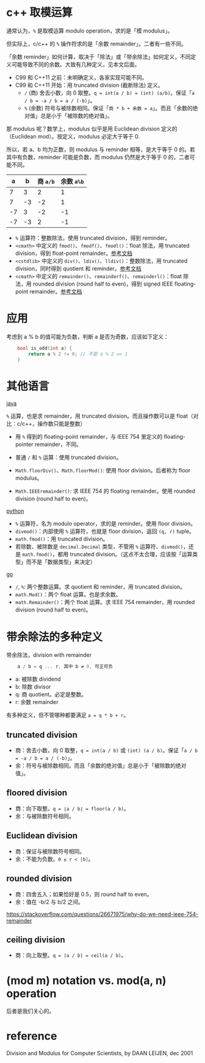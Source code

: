 # c++ 取模运算

通常认为，`%` 是取模运算 modulo operation，求的是「模 modulus」。

但实际上，c/c++ 的 `%` 操作符求的是「余数 remainder」。二者有一些不同。

「余数 reminder」如何计算，取决于「除法」或「带余除法」如何定义，不同定义可能导致不同的余数。大致有几种定义，见本文后面。

- C99 和 C++11 之前：未明确定义，各家实现可能不同。
- C99 和 C++11 开始：用 truncated division (截断除法) 定义。
  - `/` (商) 舍去小数，向 0 取整。`q = int(a / b) = (int) (a/b)`。保证「`a / b = -a / b = a / (-b)`」。
  - `%` (余数) 符号与被除数相同。保证「`商 * b + 余数 = a`」。而且「余数的绝对值」总是小于「被除数的绝对值」。

那 modulus 呢？数学上，modulus 似乎是用 Euclidean division 定义的（Euclidean mod）。按定义，modulus 必定大于等于 0.

所以，若 a、b 均为正数，则 modulus 与 reminder 相等，是大于等于 0 的。若其中有负数，reminder 可能是负数，而 modulus 仍然是大于等于 0 的，二者可能不同。

a | b | 商 `a/b` | 余数 `a%b`
---- |---- | ---- | ----
7  | 3  | 2  | 1
7  | -3 | -2 | 1
-7 | 3  | -2 | -1
-7 | -3 | 2  | -1

- `%` 运算符：整数除法，使用 truncated division，得到 reminder。
- `<cmath>` 中定义的 `fmod()`、`fmodf()`、`fmodl()`：float 除法，用 truncated division，得到 float-point remainder。[参考文档](https://en.cppreference.com/w/cpp/numeric/math/fmod)
- `<cstdlib>` 中定义的 `div()`、`ldiv()`、`lldiv()`：整数除法，用 truncated division，同时得到 quotient 和 reminder。[参考文档](https://en.cppreference.com/w/cpp/numeric/math/div)
- `<cmath>` 中定义的 `remainder()`、`remainderf()`、`remainderl()`：float 除法，用 rounded division (round half to even)，得到 signed IEEE floating-point remainder。[参考文档](https://en.cppreference.com/w/cpp/numeric/math/remainder)

# 应用

考虑到 a % b 的值可能为负数，判断 a 是否为奇数，应该如下定义：
```cpp
    bool is_odd(int a) {
        return a % 2 != 0; // 不是 a % 2 == 1
    }
```

# 其他语言

[java](https://docs.oracle.com/javase/specs/jls/se12/html/jls-15.html#jls-15.17.3)

`%` 运算，也是求 remainder，用 truncated division。而且操作数可以是 float（对比：c/c++，操作数只能是整数）

- 用 `%` 得到的 floating-point remainder，与 IEEE 754 里定义的 floating-pointer remainder，不同。

- 普通 `/` 和 `%` 运算：使用 truncated division。
- `Math.floorDiv()`、`Math.floorMod()`: 使用 floor division。后者称为 floor modulus。
- `Math.IEEEremainder()`: 求 IEEE 754 的 floating remainder。使用 rounded division (round half to even)。

[python](https://realpython.com/python-modulo-operator/)

- `%` 运算符，名为 modulo operator，求的是 reminder。使用 floor division。
- `divmod()`：内部使用 `%` 运算符，也就是 floor division，返回 `(q, r)` tuple。
- `math.fmod()`：用 truncated division。
- 若除数、被除数是 `decimal.Decimal` 类型，不管用 `%` 运算符、`divmod()`，还是 `math.fmod()`，都用 truncated division。（这点不太合理，应该按「运算类型」而不是「数据类型」来决定）

[go](https://go.dev/ref/spec)

- `/`, `%`: 两个整数运算。求 quotient 和 reminder，用 truncated division。
- `math.Mod()`：两个 float 运算。也是求余数。
- `math.Remainder()`：两个 float 运算。求 IEEE 754 remainder，用 rounded division (round half to even)。

# 带余除法的多种定义

带余除法，division with remainder

```cpp
    a / b = q ... r, 其中 b ≠ 0, 可正可负
```
- a: 被除数 dividend
- b: 除数 divisor
- q: 商 quotient。必定是整数。
- r: 余数 remainder

有多种定义，但不管哪种都要满足 `a = q * b + r`。

## truncated division

- 商：舍去小数，向 0 取整，`q = int(a / b)` 或 `(int) (a / b)`。保证「`a / b = -a / b = a / (-b)`」。
- 余：符号与被除数相同。而且「余数的绝对值」总是小于「被除数的绝对值」。

## floored division

- 商：向下取整。`q = ⌊a / b⌋ = floor(a / b)`。
- 余：与被除数符号相同。

## Euclidean division

- 商：保证与被除数符号相同。
- 余：不能为负数。`0 ≤ r < |b|`。

## rounded division

- 商：四舍五入；如果恰好是 0.5，则 round half to even。
- 余：值在 -b/2 与 b/2 之间。

https://stackoverflow.com/questions/26671975/why-do-we-need-ieee-754-remainder

## ceiling division

- 商：向上取整。`q = ⌈a / b⌉ = ceil(a / b)`。

# (mod m) notation vs. mod(a, n) operation

后者是我们关心的。

# reference

Division and Modulus for Computer Scientists, by DAAN LEIJEN, dec 2001
